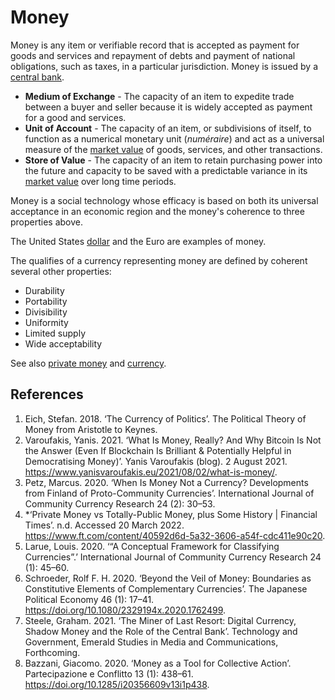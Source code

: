 # Money
Money is any item or verifiable record that is accepted as payment for goods and services and repayment of debts and payment of national obligations, such as taxes, in a particular jurisdiction. Money is issued by a [central bank](central-banks.md). 

* **Medium of Exchange** - The capacity of an item to expedite trade between a buyer and seller because it is widely accepted as payment for a good and services. 
* **Unit of Account** - The capacity of an item, or subdivisions of itself, to function as a numerical monetary unit (*numéraire*) and act as a universal measure of the [market value](market-value.md) of goods, services, and other transactions.
* **Store of Value** - The capacity of an item to retain purchasing power into the future and capacity to be saved with a predictable variance in its [market value](market-value.md) over long time periods.

Money is a social technology whose efficacy is based on both its universal acceptance in an economic region and the money's coherence to three properties above.

The United States [dollar](dollar.md) and the Euro are examples of money.

The qualifies of a currency representing money are defined by coherent several other properties:

* Durability
* Portability
* Divisibility
* Uniformity
* Limited supply
* Wide acceptability

See also [private money](private-money.md) and [currency](currency.md).

## References
1. Eich, Stefan. 2018. ‘The Currency of Politics’. The Political Theory of Money from Aristotle to Keynes.
1. Varoufakis, Yanis. 2021. ‘What Is Money, Really? And Why Bitcoin Is Not the Answer (Even If Blockchain Is Brilliant & Potentially Helpful in Democratising Money)’. Yanis Varoufakis (blog). 2 August 2021. https://www.yanisvaroufakis.eu/2021/08/02/what-is-money/.
1. Petz, Marcus. 2020. ‘When Is Money Not a Currency? Developments from Finland of Proto-Community Currencies’. International Journal of Community Currency Research 24 (2): 30–53.
1. *‘Private Money vs Totally-Public Money, plus Some History | Financial Times’. n.d. Accessed 20 March 2022. https://www.ft.com/content/40592d6d-5a32-3606-a54f-cdc411e90c20.
1. Larue, Louis. 2020. ‘“A Conceptual Framework for Classifying Currencies”.’ International Journal of Community Currency Research 24 (1): 45–60.
1. Schroeder, Rolf F. H. 2020. ‘Beyond the Veil of Money: Boundaries as Constitutive Elements of Complementary Currencies’. The Japanese Political Economy 46 (1): 17–41. https://doi.org/10.1080/2329194x.2020.1762499.
1. Steele, Graham. 2021. ‘The Miner of Last Resort: Digital Currency, Shadow Money and the Role of the Central Bank’. Technology and Government, Emerald Studies in Media and Communications, Forthcoming.
1. Bazzani, Giacomo. 2020. ‘Money as a Tool for Collective Action’. Partecipazione e Conflitto 13 (1): 438–61. https://doi.org/10.1285/i20356609v13i1p438.